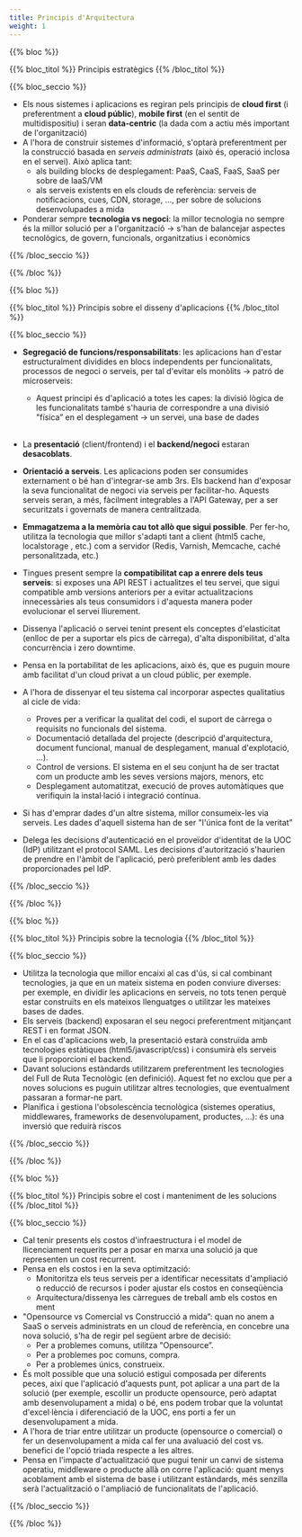 ```yaml
---
title: Principis d'Arquitectura
weight: 1
---
```

{{% bloc %}}

{{% bloc_titol %}}
Principis estratègics
{{% /bloc_titol %}}

{{% bloc_seccio %}}

* Els nous sistemes i aplicacions es regiran pels principis de **cloud first** (i preferentment a **cloud públic**), **mobile first** (en el sentit de multidispositiu) i seran **data-centric**  (la dada com a actiu més important de l'organització)
* A l'hora de construir sistemes d'informació, s'optarà preferentment per la construcció basada en *serveis administrats* (això és, operació inclosa en el servei). Això aplica tant:
  * als building blocks de desplegament: PaaS, CaaS, FaaS, SaaS per sobre de IaaS/VM
  * als serveis existents en els clouds de referència: serveis de notificacions, cues, CDN, storage, …, per sobre de solucions desenvolupades a mida
* Ponderar sempre **tecnologia vs negoci**: la millor tecnologia no sempre és la millor solució per a l'organització → s'han de balancejar aspectes tecnològics, de govern, funcionals, organitzatius i econòmics

{{% /bloc_seccio %}}

{{% /bloc %}}

{{% bloc %}}

{{% bloc_titol %}}
Principis sobre el disseny d'aplicacions
{{% /bloc_titol %}}

{{% bloc_seccio %}}

* **Segregació de funcions/responsabilitats**: les aplicacions han d'estar estructuralment dividides en blocs independents per funcionalitats, processos de negoci o serveis, per tal d'evitar els monòlits → patró de microserveis:
  * Aquest principi és d'aplicació a totes les capes: la divisió lògica de les funcionalitats també s'hauria de correspondre a una divisió "física” en el desplegament → un servei, una base de dades <br /> <br />


* La **presentació** (client/frontend) i el **backend/negoci** estaran **desacoblats**.
* **Orientació a serveis**. Les aplicacions poden ser consumides externament o bé han d'integrar-se amb 3rs. Els backend han d'exposar la seva funcionalitat de negoci via serveis per facilitar-ho. Aquests serveis seran, a més, fàcilment integrables a l'API Gateway, per a ser securitzats i governats de manera centralitzada.
* **Emmagatzema a la memòria cau tot allò que sigui possible**. Per fer-ho, utilitza la tecnologia que millor s'adapti tant a client (html5 cache, localstorage , etc.) com a servidor (Redis, Varnish, Memcache, caché personalitzada, etc.)
* Tingues present sempre la **compatibilitat cap a enrere dels teus serveis**: si exposes una API REST i actualitzes el teu servei, que sigui compatible amb versions anteriors per a evitar actualitzacions innecessàries als teus consumidors i d'aquesta manera poder evolucionar el servei lliurement.
* Dissenya l'aplicació o servei tenint present els conceptes d'elasticitat (enlloc de per a suportar els pics de càrrega), d'alta disponibilitat, d'alta concurrència i zero downtime.
* Pensa en la portabilitat de les aplicacions, això és, que es puguin moure amb facilitat d'un cloud privat a un cloud públic, per exemple.
* A l'hora de dissenyar el teu sistema cal incorporar aspectes qualitatius al cicle de vida:
  * Proves per a verificar la qualitat del codi, el suport de càrrega o requisits no funcionals del sistema.
  * Documentació detallada del projecte (descripció d'arquitectura, document funcional, manual de desplegament, manual d'explotació, …).
  * Control de versions. El sistema en el seu conjunt ha de ser tractat com un producte amb les seves versions majors, menors, etc
  * Desplegament automatitzat, execució de proves automàtiques que verifiquin la instal·lació i integració contínua.
* Si has d'emprar dades d'un altre sistema, millor consumeix-les via serveis. Les dades d'aquell sistema han de ser "l'única font de la veritat”
* Delega les decisions d'autenticació en el proveïdor d'identitat de la UOC (IdP) utilitzant el protocol SAML. Les decisions d'autorització s'haurien de prendre en l'àmbit de l'aplicació, però preferiblent amb les dades proporcionades pel IdP.

{{% /bloc_seccio %}}

{{% /bloc %}}

{{% bloc %}}

{{% bloc_titol %}}
Principis sobre la tecnologia
{{% /bloc_titol %}}

{{% bloc_seccio %}}

* Utilitza la tecnologia que millor encaixi al cas d'ús, si cal combinant tecnologies, ja que en un mateix sistema en poden conviure diverses: per exemple, en dividir les aplicacions en serveis, no tots tenen perquè estar construïts en els mateixos llenguatges o utilitzar les mateixes bases de dades.
* Els serveis (backend) exposaran el seu negoci preferentment mitjançant REST i en format JSON.
* En el cas d'aplicacions web, la presentació estarà construïda amb tecnologies estàtiques (html5/javascript/css) i consumirà els serveis que li proporcioni el backend.
* Davant solucions estàndards utilitzarem preferentment les tecnologies del Full de Ruta Tecnològic (en definició). Aquest fet no exclou que per a noves solucions es puguin utilitzar altres tecnologies, que eventualment passaran a formar-ne part.
* Planifica i gestiona l'obsolescència tecnològica (sistemes operatius, middlewares, frameworks de desenvolupament, productes, ...): és una inversió que reduirà riscos

{{% /bloc_seccio %}}

{{% /bloc %}}

{{% bloc %}}

{{% bloc_titol %}}
Principis sobre el cost i manteniment de les solucions
{{% /bloc_titol %}}

{{% bloc_seccio %}}

* Cal tenir presents els costos d'infraestructura i el model de llicenciament requerits per a posar en marxa una solució ja que representen un cost recurrent.
* Pensa en els costos i en la seva optimització:
  * Monitoritza els teus serveis per a identificar necessitats d'ampliació o reducció de recursos i poder ajustar els costos en conseqüència
  * Arquitectura/dissenya les càrregues de treball amb els costos en ment
* "Opensource vs Comercial vs Construcció a mida”: quan no anem a SaaS o serveis administrats en un cloud de referència, en concebre una nova solució, s'ha de regir pel següent arbre de decisió:
  * Per a problemes comuns, utilitza "Opensource”.
  * Per a problemes poc comuns, compra.
  * Per a problemes únics, construeix.
* És molt possible que una solució estigui composada per diferents peces, així que l'aplicació d'aquests punt, pot aplicar a una part de la solució (per exemple, escollir un producte opensource, però adaptat amb desenvolupament a mida) o bé, ens podem trobar que la voluntat d'excel·lència i diferenciació de la UOC, ens porti a fer un desenvolupament a mida.
* A l'hora de triar entre utilitzar un producte (opensource o comercial) o fer un desenvolupament a mida cal fer una avaluació del cost vs. benefici de l'opció triada respecte a les altres.
* Pensa en l'impacte d'actualització que pugui tenir un canvi de sistema operatiu, middleware o producte allà on corre l'aplicació: quant menys acoblament amb el sistema de base i utilitzant estàndards, més senzilla serà l'actualització o l'ampliació de funcionalitats de l'aplicació.

{{% /bloc_seccio %}}

{{% /bloc %}}
